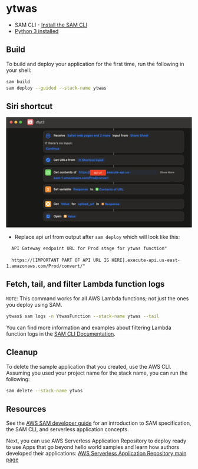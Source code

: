 # ytwas

- SAM CLI - [Install the SAM CLI](https://docs.aws.amazon.com/serverless-application-model/latest/developerguide/serverless-sam-cli-install.html)
- [Python 3 installed](https://www.python.org/downloads/)

## Build

To build and deploy your application for the first time, run the following in your shell:

```bash
sam build
sam deploy --guided --stack-name ytwas
```

## Siri shortcut

![Screenshot](./screenshot.png)

- Replace api url from output after `sam deploy` which will look like this:

```
  API Gateway endpoint URL for Prod stage for ytwas function"

  https://[IMPORTANT PART OF API URL IS HERE].execute-api.us-east-1.amazonaws.com/Prod/convert/"
```

## Fetch, tail, and filter Lambda function logs

`NOTE`: This command works for all AWS Lambda functions; not just the ones you deploy using SAM.

```bash
ytwas$ sam logs -n YtwasFunction --stack-name ytwas --tail
```

You can find more information and examples about filtering Lambda function logs in the [SAM CLI Documentation](https://docs.aws.amazon.com/serverless-application-model/latest/developerguide/serverless-sam-cli-logging.html).

## Cleanup

To delete the sample application that you created, use the AWS CLI. Assuming you used your project name for the stack name, you can run the following:

```bash
sam delete --stack-name ytwas
```

## Resources

See the [AWS SAM developer guide](https://docs.aws.amazon.com/serverless-application-model/latest/developerguide/what-is-sam.html) for an introduction to SAM specification, the SAM CLI, and serverless application concepts.

Next, you can use AWS Serverless Application Repository to deploy ready to use Apps that go beyond hello world samples and learn how authors developed their applications: [AWS Serverless Application Repository main page](https://aws.amazon.com/serverless/serverlessrepo/)
